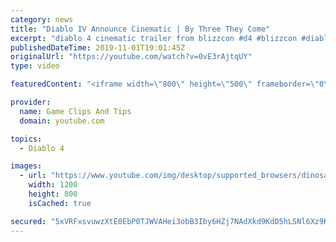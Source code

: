 ```yaml
---
category: news
title: "Diablo IV Announce Cinematic | By Three They Come"
excerpt: "diablo 4 cinematic trailer from blizzcon #d4 #blizzcon #diablo."
publishedDateTime: 2019-11-01T19:01:45Z
originalUrl: "https://youtube.com/watch?v=0vE3rAjtqUY"
type: video

featuredContent: "<iframe width=\"800\" height=\"500\" frameborder=\"0\" src=\"https://www.youtube.com/embed/0vE3rAjtqUY\" allow=\"accelerometer; autoplay; encrypted-media; gyroscope; picture-in-picture\" allowfullscreen></iframe>"

provider:
  name: Game Clips And Tips
  domain: youtube.com

topics:
  - Diablo 4

images:
  - url: "https://www.youtube.com/img/desktop/supported_browsers/dinosaur.png"
    width: 1200
    height: 800
    isCached: true

secured: "5xVRFxsvuwzXtE0EbP0TJWVAHei3obB3Iby6HZj7NAdXkd9KdD5hLSNl6Xz9KXgFy1Hig3c7Ya68aXrJuVBxgiWvl9XBROBM5YLAGDUdE+i7XO98V/fIAYzvVUb1LjzQMacxNHfngqaBRTQGxpQGFMI5nXHJ5D9wJlao7fYtYi01JtPeVGddcO35LKnaZLo+iqSmSgVfuUaeZdYGpA3PcQKNRbelk+q+xsCJG4pBr7eMGjvwHXeQvP9XNI5NTteEQ5rDfqNxtvWPsrH2c1bk4iE0q5asyGejBhsUP9bVxY11RuEmCuACZaY4RTVjkS0/J63NF9DeiIQYSL4HHcOHjItuLhRpM65n+N1NsROUwObH6W7HmtC09dv/TsY575XDfeEgvk3PKhgT2feaTJJgHg==;/3UChoGTWs/wKY/6LhWmOQ=="
---
```


